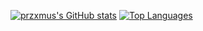 [![przxmus's GitHub stats](https://github-readme-stats.vercel.app/api?username=przxmus&show_icons=true&theme=dark)](https://github.com/przxmus)
[![Top Languages](https://github-readme-stats.vercel.app/api/top-langs/?username=przxmus&theme=dark)](https://github.com/przxmus)
